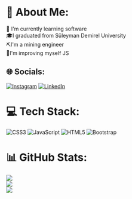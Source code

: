 # 💫 About Me:
👀 I'm currently learning software<br>🎓I graduated from Süleyman Demirel University<br>⛏️I'm a mining engineer<br>👑I'm improving myself JS<br>


## 🌐 Socials:
[![Instagram](https://img.shields.io/badge/Instagram-%23E4405F.svg?logo=Instagram&logoColor=white)](https://instagram.com/burakkaplan9) [![LinkedIn](https://img.shields.io/badge/LinkedIn-%230077B5.svg?logo=linkedin&logoColor=white)](https://linkedin.com/in/burak-kaplan-3a7b48159) 

# 💻 Tech Stack:
![CSS3](https://img.shields.io/badge/css3-%231572B6.svg?style=for-the-badge&logo=css3&logoColor=white) ![JavaScript](https://img.shields.io/badge/javascript-%23323330.svg?style=for-the-badge&logo=javascript&logoColor=%23F7DF1E) ![HTML5](https://img.shields.io/badge/html5-%23E34F26.svg?style=for-the-badge&logo=html5&logoColor=white) ![Bootstrap](https://img.shields.io/badge/bootstrap-%238511FA.svg?style=for-the-badge&logo=bootstrap&logoColor=white)
# 📊 GitHub Stats:
![](https://github-readme-stats.vercel.app/api?username=burakkaplan9&theme=dark&hide_border=false&include_all_commits=false&count_private=false)<br/>
![](https://github-readme-streak-stats.herokuapp.com/?user=burakkaplan9&theme=dark&hide_border=false)<br/>
![](https://github-readme-stats.vercel.app/api/top-langs/?username=burakkaplan9&theme=dark&hide_border=false&include_all_commits=false&count_private=false&layout=compact)

<!-- Proudly created with GPRM ( https://gprm.itsvg.in ) -->
